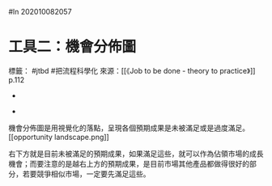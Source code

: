 #ln 202010082057
# 工具二：機會分佈圖
標籤： #jtbd #把流程科學化
來源：[[《Job to be done - theory to practice》]] p.112

-

>

-

機會分佈圖是用視覺化的落點，呈現各個預期成果是未被滿足或是過度滿足。
[[opportunity landscape.png]]

右下方就是目前未被滿足的預期成果，如果滿足這些，就可以作為佔領市場的成長機會；而要注意的是越右上方的預期成果，是目前市場其他產品都做得很好的部分，若要競爭相似市場，一定要先滿足這些。